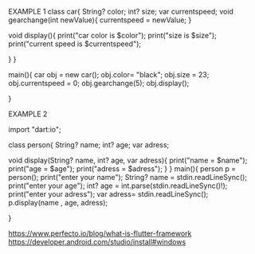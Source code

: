 EXAMPLE 1
class car{
  String? color;
  int? size;
  var currentspeed;
  void gearchange(int newValue){
    currentspeed = newValue;
  }

  void display(){
    print("car color is $color");
    print("size is $size");
    print("current speed is $currentspeed");
  
  }
}

main(){
  car obj = new car();
  obj.color= "black";
  obj.size = 23;
  obj.currentspeed = 0;
  obj.gearchange(5);
  obj.display();

}


EXAMPLE 2

import "dart:io";

class person{
  String? name;
  int? age;
  var adress;

  void display(String? name, int? age, var adress){
    print("name = $name");
    print("age = $age");
    print("adress = $adress");
  }
}
main(){
  person p = person();
  print("enter your name");
  String? name = stdin.readLineSync();
  print("enter your age");
  int? age = int.parse(stdin.readLineSync()!);
  print("enter your adress");
  var adress= stdin.readLineSync();
  p.display(name , age, adress);


}

https://www.perfecto.io/blog/what-is-flutter-framework
https://developer.android.com/studio/install#windows